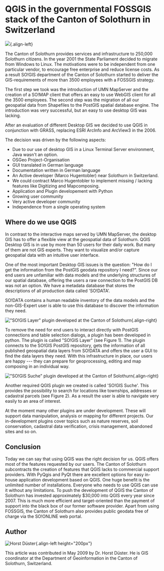 # QGIS in the governmental FOSSGIS stack of the Canton of Solothurn in Switzerland

![](./images/suisse_solothurn1.png){.align-left}

The Canton of Solothurn provides services and infrastructure to 250,000
Solothurn citizens. In the year 2001 the State Parliament decided to
migrate from Windows to Linux. The motivations were to be independent
from one particular vendor, to encourage free enterprise and reduce
license costs. As a result SO!GIS department of the Canton of Solothurn
started to deliver the GIS-requirements of more than 3500 employees with
a FOSSGIS strategy.

The first step we took was the introduction of UMN MapServer and the
creation of a SO!MAP client that offers an easy to use WebGIS client for
all the 3500 employees. The second step was the migration of all our
geospatial data from Shapefiles to the PostGIS spatial database engine.
The introduction was very successful, but an easy to use desktop GIS was
lacking.

After an evaluation of different Desktop GIS we decided to use QGIS in
conjunction with GRASS, replacing ESRI ArcInfo and ArcView3 in the 2006.

The decision was driven by the following aspects:

-   Due to our use of desktop GIS in a Linux Terminal Server
    environment, Java wasn\'t an option.
-   OSGeo Project-Organisation
-   GUI translated in German language
-   Documentation written in German language
-   An Active developer (Marco Hugentobler) near Solothurn in
    Switzerland.
-   We could contract Marco Hugentobler to implement missing / lacking
    features like Digitizing and Mapcomposing.
-   Application and Plugin developement with Python
-   Growing user community
-   Very active developer community
-   Independence from a single operating system

## Where do we use QGIS

In contrast to the interactive maps served by UMN MapServer, the desktop
GIS has to offer a flexible view at the geospatial data of Solothurn.
QGIS Desktop GIS is in use by more than 50 users for their daily work.
But many of them are not GIS experts. They want to visualize and/or
capture geospatial data with an intuitive user interface.

One of the most important Desktop GIS issues is the question: \"How do I
get the information from the PostGIS geodata repository I need?\". Since
our end users are unfamiliar with data models and the underlying
structures of our spatial database, offering the users a raw connection
to the PostGIS DB was not an option. We have a metadata database that
stores the descriptions of all production data called \'SO!DATA\'.

SO!DATA contains a human readable inventory of the data models and the
non-GIS-Expert user is able to use this database to discover the
information they need.

![\"SO!GIS Layer\" plugin developed at the Canton of
Solothurn](./images/suisse_solothurn2.png){.align-right}

To remove the need for end users to interact directly with PostGIS
connections and table selection dialogs, a plugin has been developed in
python. The plugin is called \"SO!GIS Layer\" (see Figure 1). The plugin
connects to the SO!GIS PostGIS repository, gets the information of all
published geospatial data layers from SO!DATA and offers the user a GUI
to find the data layers they need. With this infrastructure in place,
our users are happy \-\-- they can prepare for geoprocessing, editing
and map composing in an individual way.

![\"SO!GIS Suche\" plugin developed at the Canton of
Solothurn](./images/suisse_solothurn3.png){.align-right}

Another required QGIS plugin we created is called \'SO!GIS Suche\'. This
provides the possibility to search for locations like townships,
addresses or cadastral parcels (see Figure 2). As a result the user is
able to navigate very easily to an area of interest.

At the moment many other plugins are under development. These will
support data manipulation, analysis or mapping for different projects.
Our in-development plugins cover topics such as nature reserves, soil
conservation, cadastral data verification, crisis management, abandoned
sites and so on.

## Conclusion

Today we can say that using QGIS was the right decision for us. QGIS
offers most of the features requested by our users. The Canton of
Solothurn subcontracts the creation of features that QGIS lacks to
commercial support providers. With PyQgis and PyQt there are excellent
options for easy in-house application development based on QGIS. One
huge benefit is the unlimited number of installations. Everyone who
needs to use QGIS can use it without any limitations. To push the
development of QGIS the Canton of Solothurn has invested approximately
\$30,000 into QGIS every year since 2007. This is much more efficient
and target-oriented than the payment of support into the black box of
our former software provider. Apart from using FOSSGIS, the Canton of
Solothurn also provides public geodata free of charge via the SO!ONLINE
web portal.

## Author

![Horst Düster](./images/suisse_solothurnaut.jpg){.align-left
height="200px"}

This article was contributed in May 2009 by Dr. Horst Düster. He is GIS
coordinator at the Department of Geoinformation in the Canton of
Solothurn, Switzerland.
